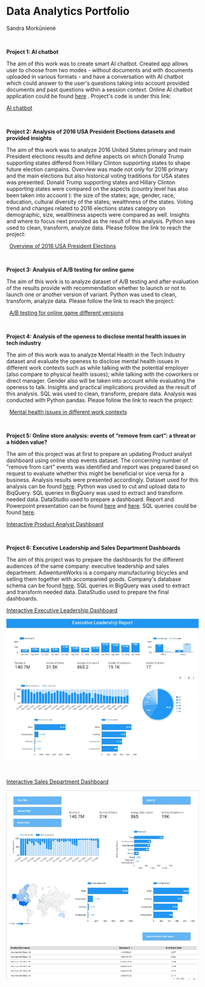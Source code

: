 # Data Analytics Portfolio
Sandra Morkūnienė

&nbsp;

**Project 1: AI chatbot**

The aim of this work was to create smart AI chatbot. Created app allows user to choose from two modes - without documents and with documents uploaded in various formats - and have a conversation with AI chatbot which could answer to the user's questions taking into account provided documents and past questions within a session context.
Online AI chatbot application could be found [here](https://aichatbot-9aa5zdmjfdrkxh9hehrdwv.streamlit.app/) . Project's code is under this link:

[AI chatbot](https://github.com/SandraMorkuniene/AI_chatbot/tree/main)


&nbsp;

**Project 2: Analysis of 2016 USA President Elections datasets and provided insights**

The aim of this work was to analyze 2016 United States primary and main President elections results and define aspects on which Donald Trump supporting states differed from Hillary Clinton supporting states to shape future election campains. Overview was made not only for 2016 primary and the main elections but also historical voting traditions for USA states was presented. Donald Trump supporting states and Hillary Clinton supporting states were compared on the aspects (country level has also been taken into account ): the size of the states; age, gender, race, education, cultural diversity of the states; wealthness of the states.
Voting trend and changes related to 2016 elections states category on demographic, size, wealthiness aspects were compared as well. Insights and where to focus next provided as the result of this analysis. Python was used to clean, transform, analyze data. Please follow the link to reach the project:

&nbsp;
[Overview of 2016 USA President Elections](https://github.com/SandraMorkuniene/2016-USA-President-Elections-Overview)


&nbsp;

**Project 3: Analysis of A/B testing for online game**

The aim of this work is to analyze dataset of A/B testing and after evaluation of the results provide with recommendation whether to launch or not to launch one or another version of variant. Python was used to clean, transform, analyze data. Please follow the link to reach the project:

&nbsp;
[A/B testing for online game different versions](https://github.com/SandraMorkuniene/A-B-testing-for-online-game)

&nbsp;

**Project 4: Analysis of the openess to disclose mental health issues in tech industry**

The aim of this work was to analyze Mental Health in the Tech Industry dataset and evaluate the openess to disclose mental health issues in different work contexts such as while talking with the potential employer (also compare to physical health issues); while talking with the coworkers or direct manager. Gender also will be taken into account while evaluating the openess to talk.  Insights and practical implications provided as the result of this analysis. SQL was used to clean, transform, prepare data. Analysis was conducted with Python pandas. Please follow the link to reach the project:

&nbsp;
[Mental health issues in different work contexts](https://github.com/SandraMorkuniene/Mental-health-in-tech-industry/tree/main)

&nbsp;

**Project 5: Online store analysis: events of “remove from cart”: a threat or a hidden value?**

The aim of this project was at first to prepare an updating Product analyst dashboard using online shop events dataset. The concerning number of "remove from cart" events was identified and report was prepared based on request to evaluate whether this might be beneficial or vice versa for a business. Analysis results were presented accordingly. 
Dataset used for this analysis can be found [here](https://www.kaggle.com/datasets/nowingkim/ecommerce-data-cosmetics-shop). 
Python was used to cut and upload data to BiqQuery. SQL queries in BigQuery was used to extract and transform needed data. DataStudio used to prepare a dashboard.
Report and Powerpoint presentation can be found [here](https://github.com/SandraMorkuniene/Sandra_Portfolio/blob/main/Project%20files/Report.pdf) and 
[here](https://github.com/SandraMorkuniene/Sandra_Portfolio/blob/main/Project%20files/Presentation_SMorkuniene.pptx). SQL queries could be found [here](https://github.com/SandraMorkuniene/Sandra_Portfolio/blob/main/Project%20files/SQLqueries_working_file.xlsx).

[Interactive Product Analyst Dashboard](https://datastudio.google.com/u/0/reporting/833d4a88-88dd-465b-91b0-6e0a79451c7a/page/cjK4C)


&nbsp;

**Project 6: Executive Leadership and Sales Department Dashboards**

The aim of this project was to prepare the dashboards for the different audiences of the same company: executive leadership and sales department.
AdwentureWorks is a company manufacturing bicycles and selling them together with accompanied goods. Company's database schema can be found [here](https://i0.wp.com/improveandrepeat.com/wp-content/uploads/2018/12/AdvWorksOLTPSchemaVisio.png?ssl=1).
SQL queries in BigQuery was used to extract and transform needed data. DataStudio used to prepare the final dashboards.

[Interactive Executive Leadership Dashboard](https://datastudio.google.com/u/0/reporting/8d7b3081-4feb-4db0-b6b4-9ec439294384/page/GYA1C)

![](https://github.com/SandraMorkuniene/Sandra_Portfolio/blob/main/images/Leadership_dashboard_preview.JPG)

&nbsp;

[Interactive Sales Department Dashboard](https://datastudio.google.com/reporting/f0e01d40-32ce-4271-9cf2-4f25067610f8)

![](https://github.com/SandraMorkuniene/Sandra_Portfolio/blob/main/images/Sales_dashboard_preview.jpg)

&nbsp;


